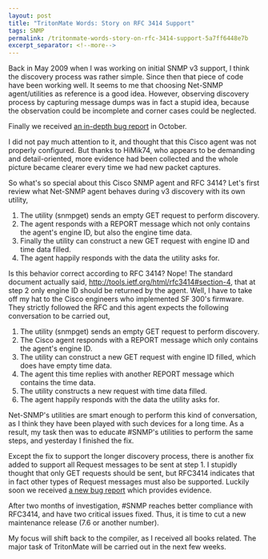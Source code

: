 ```yaml
---
layout: post
title: "TritonMate Words: Story on RFC 3414 Support"
tags: SNMP
permalink: /tritonmate-words-story-on-rfc-3414-support-5a7ff6448e7b
excerpt_separator: <!--more-->
---
```

Back in May 2009 when I was working on initial SNMP v3 support, I think the discovery process was rather simple. Since then that piece of code have been working well. It seems to me that choosing Net-SNMP agent/utilities as reference is a good idea. However, observing discovery process by capturing message dumps was in fact a stupid idea, because the observation could be incomplete and corner cases could be neglected.

Finally we received [an in-depth bug report](http://sharpsnmplib.codeplex.com/workitem/7243) in October.
<!--more-->

I did not pay much attention to it, and thought that this Cisco agent was not properly configured. But thanks to HiMik74, who appears to be demanding and detail-oriented, more evidence had been collected and the whole picture became clearer every time we had new packet captures.

So what's so special about this Cisco SNMP agent and RFC 3414? Let's first review what Net-SNMP agent behaves during v3 discovery with its own utility,

1. The utility (snmpget) sends an empty GET request to perform discovery.
1. The agent responds with a REPORT message which not only contains the agent's engine ID, but also the engine time data.
1. Finally the utility can construct a new GET request with engine ID and time data filled.
1. The agent happily responds with the data the utility asks for.

Is this behavior correct according to RFC 3414? Nope! The standard document actually said,
http://tools.ietf.org/html/rfc3414#section-4, that at step 2 only engine ID should be returned by the agent. Well, I have to take off my hat to the Cisco engineers who implemented SF 300's firmware. They strictly followed the RFC and this agent expects the following conversation to be carried out,

1. The utility (snmpget) sends an empty GET request to perform discovery.
1. The Cisco agent responds with a REPORT message which only contains the agent's engine ID.
1. The utility can construct a new GET request with engine ID filled, which does have empty time data.
1. The agent this time replies with another REPORT message which contains the time data.
1. The utility constructs a new request with time data filled.
1. The agent happily responds with the data the utility asks for.

Net-SNMP's utilities are smart enough to perform this kind of conversation, as I think they have been played with such devices for a long time. As a result, my task then was to educate #SNMP's utilities to perform the same steps, and yesterday I finished the fix.

Except the fix to support the longer discovery process, there is another fix added to support all Request messages to be sent at step 1. I stupidly thought that only GET requests should be sent, but RFC3414 indicates that in fact other types of Request messages must also be supported. Luckily soon we received [a new bug report](http://sharpsnmplib.codeplex.com/workitem/7245) which provides evidence.

After two months of investigation, #SNMP reaches better compliance with RFC3414, and have two critical issues fixed. Thus, it is time to cut a new maintenance release (7.6 or another number).

My focus will shift back to the compiler, as I received all books related. The major task of TritonMate will be carried out in the next few weeks.

